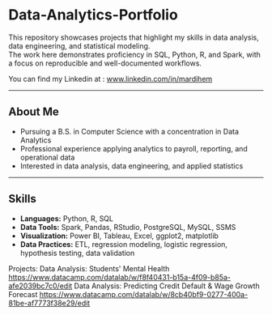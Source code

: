 # Data-Analytics-Portfolio
This repository showcases projects that highlight my skills in data analysis, data engineering, and statistical modeling.  
The work here demonstrates proficiency in SQL, Python, R, and Spark, with a focus on reproducible and well-documented workflows.

You can find my Linkedin at : www.linkedin.com/in/mardihem

---

## About Me
- Pursuing a B.S. in Computer Science with a concentration in Data Analytics  
- Professional experience applying analytics to payroll, reporting, and operational data  
- Interested in data analysis, data engineering, and applied statistics

---

## Skills
- **Languages:** Python, R, SQL  
- **Data Tools:** Spark, Pandas, RStudio, PostgreSQL, MySQL, SSMS  
- **Visualization:** Power BI, Tableau, Excel, ggplot2, matplotlib  
- **Data Practices:** ETL, regression modeling, logistic regression, hypothesis testing, data validation 

Projects:
Data Analysis: Students' Mental Health
https://www.datacamp.com/datalab/w/f8f40431-b15a-4f09-b85a-afe2039bc7c0/edit
Data Analysis: Predicting Credit Default & Wage Growth Forecast
https://www.datacamp.com/datalab/w/8cb40bf9-0277-400a-81be-af7773f38e29/edit
